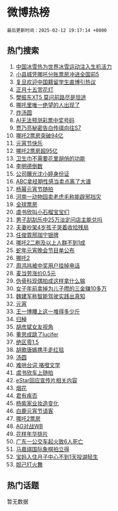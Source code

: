 # 微博热榜

`最后更新时间：2025-02-12 19:17:14 +0800`

## 热门搜索

1. [中国冰雪热为世界冰雪运动注入生机活力](https://m.weibo.cn/search?containerid=100103type%3D1%26t%3D10%26q%3D%23%E4%B8%AD%E5%9B%BD%E5%86%B0%E9%9B%AA%E7%83%AD%E4%B8%BA%E4%B8%96%E7%95%8C%E5%86%B0%E9%9B%AA%E8%BF%90%E5%8A%A8%E6%B3%A8%E5%85%A5%E7%94%9F%E6%9C%BA%E6%B4%BB%E5%8A%9B%23&stream_entry_id=51&isnewpage=1&extparam=seat%3D1%26q%3D%2523%25E4%25B8%25AD%25E5%259B%25BD%25E5%2586%25B0%25E9%259B%25AA%25E7%2583%25AD%25E4%25B8%25BA%25E4%25B8%2596%25E7%2595%258C%25E5%2586%25B0%25E9%259B%25AA%25E8%25BF%2590%25E5%258A%25A8%25E6%25B3%25A8%25E5%2585%25A5%25E7%2594%259F%25E6%259C%25BA%25E6%25B4%25BB%25E5%258A%259B%2523%26dgr%3D0%26cate%3D10103%26pos%3D0%26c_type%3D51%26filter_type%3Drealtimehot%26stream_entry_id%3D51%26display_time%3D1739359033%26pre_seqid%3D17393590336970227048472)
1. [小县城凭哪吒分账票房冲进全国前5](https://m.weibo.cn/search?containerid=100103type%3D1%26t%3D10%26q%3D%23%E5%B0%8F%E5%8E%BF%E5%9F%8E%E5%87%AD%E5%93%AA%E5%90%92%E5%88%86%E8%B4%A6%E7%A5%A8%E6%88%BF%E5%86%B2%E8%BF%9B%E5%85%A8%E5%9B%BD%E5%89%8D5%23&stream_entry_id=31&isnewpage=1&extparam=seat%3D1%26c_type%3D31%26lcate%3D5001%26stream_entry_id%3D31%26flag%3D1%26dgr%3D0%26band_rank%3D1%26pos%3D0%26q%3D%2523%25E5%25B0%258F%25E5%258E%25BF%25E5%259F%258E%25E5%2587%25AD%25E5%2593%25AA%25E5%2590%2592%25E5%2588%2586%25E8%25B4%25A6%25E7%25A5%25A8%25E6%2588%25BF%25E5%2586%25B2%25E8%25BF%259B%25E5%2585%25A8%25E5%259B%25BD%25E5%2589%258D5%2523%26realpos%3D1%26filter_type%3Drealtimehot%26cate%3D5001%26display_time%3D1739359033%26pre_seqid%3D17393590336970227048472)
1. [复旦欢迎中国籍留学生直博引热议](https://m.weibo.cn/search?containerid=100103type%3D1%26t%3D10%26q%3D%23%E5%A4%8D%E6%97%A6%E6%AC%A2%E8%BF%8E%E4%B8%AD%E5%9B%BD%E7%B1%8D%E7%95%99%E5%AD%A6%E7%94%9F%E7%9B%B4%E5%8D%9A%E5%BC%95%E7%83%AD%E8%AE%AE%23&stream_entry_id=31&isnewpage=1&extparam=seat%3D1%26c_type%3D31%26lcate%3D5001%26stream_entry_id%3D31%26flag%3D2%26dgr%3D0%26band_rank%3D2%26pos%3D1%26q%3D%2523%25E5%25A4%258D%25E6%2597%25A6%25E6%25AC%25A2%25E8%25BF%258E%25E4%25B8%25AD%25E5%259B%25BD%25E7%25B1%258D%25E7%2595%2599%25E5%25AD%25A6%25E7%2594%259F%25E7%259B%25B4%25E5%258D%259A%25E5%25BC%2595%25E7%2583%25AD%25E8%25AE%25AE%2523%26realpos%3D2%26filter_type%3Drealtimehot%26cate%3D5001%26display_time%3D1739359033%26pre_seqid%3D17393590336970227048472)
1. [正月十五赏花灯](https://m.weibo.cn/search?containerid=100103type%3D1%26t%3D10%26q%3D%23%E6%AD%A3%E6%9C%88%E5%8D%81%E4%BA%94%E8%B5%8F%E8%8A%B1%E7%81%AF%23&stream_entry_id=31&isnewpage=1&extparam=seat%3D1%26c_type%3D31%26lcate%3D5001%26stream_entry_id%3D31%26flag%3D0%26dgr%3D0%26band_rank%3D3%26pos%3D2%26q%3D%2523%25E6%25AD%25A3%25E6%259C%2588%25E5%258D%2581%25E4%25BA%2594%25E8%25B5%258F%25E8%258A%25B1%25E7%2581%25AF%2523%26realpos%3D3%26filter_type%3Drealtimehot%26cate%3D5001%26display_time%3D1739359033%26pre_seqid%3D17393590336970227048472)
1. [樊振东XT5 莫问前路尽是坦途](https://m.weibo.cn/search?containerid=100103type%3D1%26t%3D10%26q%3D%23%E6%A8%8A%E6%8C%AF%E4%B8%9CXT5+%E8%8E%AB%E9%97%AE%E5%89%8D%E8%B7%AF%E5%B0%BD%E6%98%AF%E5%9D%A6%E9%80%94%23&stream_entry_id=31&isnewpage=1&extparam=seat%3D1%26c_type%3D31%26cate%3D5001%26adid%3D275733%26stream_entry_id%3D31%26band_rank%3D4%26dgr%3D0%26topic_ad%3D1%26pos%3D3%26is_ad_pos%3D1%26lcate%3D5001%26filter_type%3Drealtimehot%26q%3D%2523%25E6%25A8%258A%25E6%258C%25AF%25E4%25B8%259CXT5%2520%25E8%258E%25AB%25E9%2597%25AE%25E5%2589%258D%25E8%25B7%25AF%25E5%25B0%25BD%25E6%2598%25AF%25E5%259D%25A6%25E9%2580%2594%2523%26display_time%3D1739359033%26pre_seqid%3D17393590336970227048472)
1. [哪吒里唯一绝望的人出现了](https://m.weibo.cn/search?containerid=100103type%3D1%26t%3D10%26q%3D%E5%93%AA%E5%90%92%E9%87%8C%E5%94%AF%E4%B8%80%E7%BB%9D%E6%9C%9B%E7%9A%84%E4%BA%BA%E5%87%BA%E7%8E%B0%E4%BA%86&stream_entry_id=31&isnewpage=1&extparam=seat%3D1%26c_type%3D31%26lcate%3D5001%26stream_entry_id%3D31%26flag%3D1%26dgr%3D0%26band_rank%3D4%26pos%3D4%26q%3D%25E5%2593%25AA%25E5%2590%2592%25E9%2587%258C%25E5%2594%25AF%25E4%25B8%2580%25E7%25BB%259D%25E6%259C%259B%25E7%259A%2584%25E4%25BA%25BA%25E5%2587%25BA%25E7%258E%25B0%25E4%25BA%2586%26realpos%3D4%26filter_type%3Drealtimehot%26cate%3D5001%26display_time%3D1739359033%26pre_seqid%3D17393590336970227048472)
1. [炸汤圆](https://m.weibo.cn/search?containerid=100103type%3D1%26t%3D10%26q%3D%E7%82%B8%E6%B1%A4%E5%9C%86&stream_entry_id=31&isnewpage=1&extparam=seat%3D1%26c_type%3D31%26lcate%3D5001%26stream_entry_id%3D31%26flag%3D0%26dgr%3D0%26band_rank%3D5%26pos%3D5%26q%3D%25E7%2582%25B8%25E6%25B1%25A4%25E5%259C%2586%26realpos%3D5%26filter_type%3Drealtimehot%26cate%3D5001%26display_time%3D1739359033%26pre_seqid%3D17393590336970227048472)
1. [AI无法预测彩票中奖号码](https://m.weibo.cn/search?containerid=100103type%3D1%26t%3D10%26q%3D%23AI%E6%97%A0%E6%B3%95%E9%A2%84%E6%B5%8B%E5%BD%A9%E7%A5%A8%E4%B8%AD%E5%A5%96%E5%8F%B7%E7%A0%81%23&stream_entry_id=31&isnewpage=1&extparam=seat%3D1%26c_type%3D31%26lcate%3D5001%26stream_entry_id%3D31%26flag%3D0%26dgr%3D0%26band_rank%3D6%26pos%3D6%26q%3D%2523AI%25E6%2597%25A0%25E6%25B3%2595%25E9%25A2%2584%25E6%25B5%258B%25E5%25BD%25A9%25E7%25A5%25A8%25E4%25B8%25AD%25E5%25A5%2596%25E5%258F%25B7%25E7%25A0%2581%2523%26realpos%3D6%26filter_type%3Drealtimehot%26cate%3D5001%26display_time%3D1739359033%26pre_seqid%3D17393590336970227048472)
1. [贾乃亮秘密告白传祺向往S7](https://m.weibo.cn/search?containerid=100103type%3D1%26t%3D10%26q%3D%23%E8%B4%BE%E4%B9%83%E4%BA%AE%E7%A7%98%E5%AF%86%E5%91%8A%E7%99%BD%E4%BC%A0%E7%A5%BA%E5%90%91%E5%BE%80S7%23&stream_entry_id=31&isnewpage=1&extparam=seat%3D1%26c_type%3D31%26cate%3D5001%26adid%3D275738%26stream_entry_id%3D31%26band_rank%3D7%26dgr%3D0%26topic_ad%3D1%26pos%3D7%26is_ad_pos%3D1%26lcate%3D5001%26filter_type%3Drealtimehot%26q%3D%2523%25E8%25B4%25BE%25E4%25B9%2583%25E4%25BA%25AE%25E7%25A7%2598%25E5%25AF%2586%25E5%2591%258A%25E7%2599%25BD%25E4%25BC%25A0%25E7%25A5%25BA%25E5%2590%2591%25E5%25BE%2580S7%2523%26display_time%3D1739359033%26pre_seqid%3D17393590336970227048472)
1. [哪吒2票房突破94亿](https://m.weibo.cn/search?containerid=100103type%3D1%26t%3D10%26q%3D%23%E5%93%AA%E5%90%922%E7%A5%A8%E6%88%BF%E7%AA%81%E7%A0%B494%E4%BA%BF%23&stream_entry_id=31&isnewpage=1&extparam=seat%3D1%26c_type%3D31%26lcate%3D5001%26stream_entry_id%3D31%26flag%3D0%26dgr%3D0%26band_rank%3D7%26pos%3D8%26q%3D%2523%25E5%2593%25AA%25E5%2590%25922%25E7%25A5%25A8%25E6%2588%25BF%25E7%25AA%2581%25E7%25A0%25B494%25E4%25BA%25BF%2523%26realpos%3D7%26filter_type%3Drealtimehot%26cate%3D5001%26display_time%3D1739359033%26pre_seqid%3D17393590336970227048472)
1. [元宵节快乐](https://m.weibo.cn/search?containerid=100103type%3D1%26t%3D10%26q%3D%23%E5%85%83%E5%AE%B5%E8%8A%82%E5%BF%AB%E4%B9%90%23&stream_entry_id=31&isnewpage=1&extparam=seat%3D1%26c_type%3D31%26lcate%3D5001%26stream_entry_id%3D31%26flag%3D16%26dgr%3D0%26band_rank%3D8%26pos%3D9%26q%3D%2523%25E5%2585%2583%25E5%25AE%25B5%25E8%258A%2582%25E5%25BF%25AB%25E4%25B9%2590%2523%26realpos%3D8%26filter_type%3Drealtimehot%26cate%3D5001%26display_time%3D1739359033%26pre_seqid%3D17393590336970227048472)
1. [哪吒2票房超95亿](https://m.weibo.cn/search?containerid=100103type%3D1%26t%3D10%26q%3D%23%E5%93%AA%E5%90%922%E7%A5%A8%E6%88%BF%E8%B6%8595%E4%BA%BF%23&stream_entry_id=31&isnewpage=1&extparam=seat%3D1%26c_type%3D31%26lcate%3D5001%26stream_entry_id%3D31%26flag%3D1%26dgr%3D0%26band_rank%3D9%26pos%3D10%26q%3D%2523%25E5%2593%25AA%25E5%2590%25922%25E7%25A5%25A8%25E6%2588%25BF%25E8%25B6%258595%25E4%25BA%25BF%2523%26realpos%3D9%26filter_type%3Drealtimehot%26cate%3D5001%26display_time%3D1739359033%26pre_seqid%3D17393590336970227048472)
1. [卫生巾不需要花里胡俏的功能](https://m.weibo.cn/search?containerid=100103type%3D1%26t%3D10%26q%3D%23%E5%8D%AB%E7%94%9F%E5%B7%BE%E4%B8%8D%E9%9C%80%E8%A6%81%E8%8A%B1%E9%87%8C%E8%83%A1%E4%BF%8F%E7%9A%84%E5%8A%9F%E8%83%BD%23&stream_entry_id=31&isnewpage=1&extparam=seat%3D1%26c_type%3D31%26lcate%3D5001%26stream_entry_id%3D31%26flag%3D1%26dgr%3D0%26band_rank%3D10%26pos%3D11%26q%3D%2523%25E5%258D%25AB%25E7%2594%259F%25E5%25B7%25BE%25E4%25B8%258D%25E9%259C%2580%25E8%25A6%2581%25E8%258A%25B1%25E9%2587%258C%25E8%2583%25A1%25E4%25BF%258F%25E7%259A%2584%25E5%258A%259F%25E8%2583%25BD%2523%26realpos%3D10%26filter_type%3Drealtimehot%26cate%3D5001%26display_time%3D1739359033%26pre_seqid%3D17393590336970227048472)
1. [李明德倒数](https://m.weibo.cn/search?containerid=100103type%3D1%26t%3D10%26q%3D%23%E6%9D%8E%E6%98%8E%E5%BE%B7%E5%80%92%E6%95%B0%23&stream_entry_id=31&isnewpage=1&extparam=seat%3D1%26c_type%3D31%26lcate%3D5001%26stream_entry_id%3D31%26flag%3D1%26dgr%3D0%26band_rank%3D11%26pos%3D12%26q%3D%2523%25E6%259D%258E%25E6%2598%258E%25E5%25BE%25B7%25E5%2580%2592%25E6%2595%25B0%2523%26realpos%3D11%26filter_type%3Drealtimehot%26cate%3D5001%26display_time%3D1739359033%26pre_seqid%3D17393590336970227048472)
1. [公司曝光沈小婷身份证](https://m.weibo.cn/search?containerid=100103type%3D1%26t%3D10%26q%3D%23%E5%85%AC%E5%8F%B8%E6%9B%9D%E5%85%89%E6%B2%88%E5%B0%8F%E5%A9%B7%E8%BA%AB%E4%BB%BD%E8%AF%81%23&stream_entry_id=31&isnewpage=1&extparam=seat%3D1%26c_type%3D31%26lcate%3D5001%26stream_entry_id%3D31%26flag%3D2%26dgr%3D0%26band_rank%3D12%26pos%3D13%26q%3D%2523%25E5%2585%25AC%25E5%258F%25B8%25E6%259B%259D%25E5%2585%2589%25E6%25B2%2588%25E5%25B0%258F%25E5%25A9%25B7%25E8%25BA%25AB%25E4%25BB%25BD%25E8%25AF%2581%2523%26realpos%3D12%26filter_type%3Drealtimehot%26cate%3D5001%26display_time%3D1739359033%26pre_seqid%3D17393590336970227048472)
1. [ABC拿经期性感当卖点离了大谱](https://m.weibo.cn/search?containerid=100103type%3D1%26t%3D10%26q%3D%23ABC%E6%8B%BF%E7%BB%8F%E6%9C%9F%E6%80%A7%E6%84%9F%E5%BD%93%E5%8D%96%E7%82%B9%E7%A6%BB%E4%BA%86%E5%A4%A7%E8%B0%B1%23&stream_entry_id=31&isnewpage=1&extparam=seat%3D1%26c_type%3D31%26lcate%3D5001%26stream_entry_id%3D31%26flag%3D2%26dgr%3D0%26band_rank%3D13%26pos%3D14%26q%3D%2523ABC%25E6%258B%25BF%25E7%25BB%258F%25E6%259C%259F%25E6%2580%25A7%25E6%2584%259F%25E5%25BD%2593%25E5%258D%2596%25E7%2582%25B9%25E7%25A6%25BB%25E4%25BA%2586%25E5%25A4%25A7%25E8%25B0%25B1%2523%26realpos%3D13%26filter_type%3Drealtimehot%26cate%3D5001%26display_time%3D1739359033%26pre_seqid%3D17393590336970227048472)
1. [杨幂元宵节随拍](https://m.weibo.cn/search?containerid=100103type%3D1%26t%3D10%26q%3D%23%E6%9D%A8%E5%B9%82%E5%85%83%E5%AE%B5%E8%8A%82%E9%9A%8F%E6%8B%8D%23&stream_entry_id=31&isnewpage=1&extparam=seat%3D1%26c_type%3D31%26lcate%3D5001%26stream_entry_id%3D31%26flag%3D1%26dgr%3D0%26band_rank%3D14%26pos%3D15%26q%3D%2523%25E6%259D%25A8%25E5%25B9%2582%25E5%2585%2583%25E5%25AE%25B5%25E8%258A%2582%25E9%259A%258F%25E6%258B%258D%2523%26realpos%3D14%26filter_type%3Drealtimehot%26cate%3D5001%26display_time%3D1739359033%26pre_seqid%3D17393590336970227048472)
1. [河南一动物园卖老虎毛称能辟邪挡灾](https://m.weibo.cn/search?containerid=100103type%3D1%26t%3D10%26q%3D%E6%B2%B3%E5%8D%97%E4%B8%80%E5%8A%A8%E7%89%A9%E5%9B%AD%E5%8D%96%E8%80%81%E8%99%8E%E6%AF%9B%E7%A7%B0%E8%83%BD%E8%BE%9F%E9%82%AA%E6%8C%A1%E7%81%BE&stream_entry_id=31&isnewpage=1&extparam=seat%3D1%26c_type%3D31%26lcate%3D5001%26stream_entry_id%3D31%26flag%3D1%26dgr%3D0%26band_rank%3D15%26pos%3D16%26q%3D%25E6%25B2%25B3%25E5%258D%2597%25E4%25B8%2580%25E5%258A%25A8%25E7%2589%25A9%25E5%259B%25AD%25E5%258D%2596%25E8%2580%2581%25E8%2599%258E%25E6%25AF%259B%25E7%25A7%25B0%25E8%2583%25BD%25E8%25BE%259F%25E9%2582%25AA%25E6%258C%25A1%25E7%2581%25BE%26realpos%3D15%26filter_type%3Drealtimehot%26cate%3D5001%26display_time%3D1739359033%26pre_seqid%3D17393590336970227048472)
1. [全球票房](https://m.weibo.cn/search?containerid=100103type%3D1%26t%3D10%26q%3D%E5%85%A8%E7%90%83%E7%A5%A8%E6%88%BF&stream_entry_id=31&isnewpage=1&extparam=seat%3D1%26c_type%3D31%26lcate%3D5001%26stream_entry_id%3D31%26flag%3D0%26dgr%3D0%26band_rank%3D16%26pos%3D17%26q%3D%25E5%2585%25A8%25E7%2590%2583%25E7%25A5%25A8%25E6%2588%25BF%26realpos%3D16%26filter_type%3Drealtimehot%26cate%3D5001%26display_time%3D1739359033%26pre_seqid%3D17393590336970227048472)
1. [虞书欣叫小石榴宝宝们](https://m.weibo.cn/search?containerid=100103type%3D1%26t%3D10%26q%3D%23%E8%99%9E%E4%B9%A6%E6%AC%A3%E5%8F%AB%E5%B0%8F%E7%9F%B3%E6%A6%B4%E5%AE%9D%E5%AE%9D%E4%BB%AC%23&stream_entry_id=31&isnewpage=1&extparam=seat%3D1%26c_type%3D31%26lcate%3D5001%26stream_entry_id%3D31%26flag%3D1%26dgr%3D0%26band_rank%3D17%26pos%3D18%26q%3D%2523%25E8%2599%259E%25E4%25B9%25A6%25E6%25AC%25A3%25E5%258F%25AB%25E5%25B0%258F%25E7%259F%25B3%25E6%25A6%25B4%25E5%25AE%259D%25E5%25AE%259D%25E4%25BB%25AC%2523%26realpos%3D17%26filter_type%3Drealtimehot%26cate%3D5001%26display_time%3D1739359033%26pre_seqid%3D17393590336970227048472)
1. [男子刮刮乐中25万淡定问店主能兑吗](https://m.weibo.cn/search?containerid=100103type%3D1%26t%3D10%26q%3D%23%E7%94%B7%E5%AD%90%E5%88%AE%E5%88%AE%E4%B9%90%E4%B8%AD25%E4%B8%87%E6%B7%A1%E5%AE%9A%E9%97%AE%E5%BA%97%E4%B8%BB%E8%83%BD%E5%85%91%E5%90%97%23&stream_entry_id=31&isnewpage=1&extparam=seat%3D1%26c_type%3D31%26lcate%3D5001%26stream_entry_id%3D31%26flag%3D0%26dgr%3D0%26band_rank%3D18%26pos%3D19%26q%3D%2523%25E7%2594%25B7%25E5%25AD%2590%25E5%2588%25AE%25E5%2588%25AE%25E4%25B9%2590%25E4%25B8%25AD25%25E4%25B8%2587%25E6%25B7%25A1%25E5%25AE%259A%25E9%2597%25AE%25E5%25BA%2597%25E4%25B8%25BB%25E8%2583%25BD%25E5%2585%2591%25E5%2590%2597%2523%26realpos%3D18%26filter_type%3Drealtimehot%26cate%3D5001%26display_time%3D1739359033%26pre_seqid%3D17393590336970227048472)
1. [夫妻吵架4岁孩子哭着收拾残局](https://m.weibo.cn/search?containerid=100103type%3D1%26t%3D10%26q%3D%23%E5%A4%AB%E5%A6%BB%E5%90%B5%E6%9E%B64%E5%B2%81%E5%AD%A9%E5%AD%90%E5%93%AD%E7%9D%80%E6%94%B6%E6%8B%BE%E6%AE%8B%E5%B1%80%23&stream_entry_id=31&isnewpage=1&extparam=seat%3D1%26c_type%3D31%26lcate%3D5001%26stream_entry_id%3D31%26flag%3D1%26dgr%3D0%26band_rank%3D19%26pos%3D20%26q%3D%2523%25E5%25A4%25AB%25E5%25A6%25BB%25E5%2590%25B5%25E6%259E%25B64%25E5%25B2%2581%25E5%25AD%25A9%25E5%25AD%2590%25E5%2593%25AD%25E7%259D%2580%25E6%2594%25B6%25E6%258B%25BE%25E6%25AE%258B%25E5%25B1%2580%2523%26realpos%3D19%26filter_type%3Drealtimehot%26cate%3D5001%26display_time%3D1739359033%26pre_seqid%3D17393590336970227048472)
1. [任俊霏邢珈宁银牌](https://m.weibo.cn/search?containerid=100103type%3D1%26t%3D10%26q%3D%23%E4%BB%BB%E4%BF%8A%E9%9C%8F%E9%82%A2%E7%8F%88%E5%AE%81%E9%93%B6%E7%89%8C%23&stream_entry_id=31&isnewpage=1&extparam=seat%3D1%26c_type%3D31%26lcate%3D5001%26stream_entry_id%3D31%26flag%3D1%26dgr%3D0%26band_rank%3D20%26pos%3D21%26q%3D%2523%25E4%25BB%25BB%25E4%25BF%258A%25E9%259C%258F%25E9%2582%25A2%25E7%258F%2588%25E5%25AE%2581%25E9%2593%25B6%25E7%2589%258C%2523%26realpos%3D20%26filter_type%3Drealtimehot%26cate%3D5001%26display_time%3D1739359033%26pre_seqid%3D17393590336970227048472)
1. [哪吒2二刷及以上人群不到1成](https://m.weibo.cn/search?containerid=100103type%3D1%26t%3D10%26q%3D%23%E5%93%AA%E5%90%922%E4%BA%8C%E5%88%B7%E5%8F%8A%E4%BB%A5%E4%B8%8A%E4%BA%BA%E7%BE%A4%E4%B8%8D%E5%88%B01%E6%88%90%23&stream_entry_id=31&isnewpage=1&extparam=seat%3D1%26c_type%3D31%26lcate%3D5001%26stream_entry_id%3D31%26flag%3D1%26dgr%3D0%26band_rank%3D21%26pos%3D22%26q%3D%2523%25E5%2593%25AA%25E5%2590%25922%25E4%25BA%258C%25E5%2588%25B7%25E5%258F%258A%25E4%25BB%25A5%25E4%25B8%258A%25E4%25BA%25BA%25E7%25BE%25A4%25E4%25B8%258D%25E5%2588%25B01%25E6%2588%2590%2523%26realpos%3D21%26filter_type%3Drealtimehot%26cate%3D5001%26display_time%3D1739359033%26pre_seqid%3D17393590336970227048472)
1. [蛇年元宵晚会节目单公布](https://m.weibo.cn/search?containerid=100103type%3D1%26t%3D10%26q%3D%23%E8%9B%87%E5%B9%B4%E5%85%83%E5%AE%B5%E6%99%9A%E4%BC%9A%E8%8A%82%E7%9B%AE%E5%8D%95%E5%85%AC%E5%B8%83%23&stream_entry_id=31&isnewpage=1&extparam=seat%3D1%26c_type%3D31%26lcate%3D5001%26stream_entry_id%3D31%26flag%3D0%26dgr%3D0%26band_rank%3D22%26pos%3D23%26q%3D%2523%25E8%259B%2587%25E5%25B9%25B4%25E5%2585%2583%25E5%25AE%25B5%25E6%2599%259A%25E4%25BC%259A%25E8%258A%2582%25E7%259B%25AE%25E5%258D%2595%25E5%2585%25AC%25E5%25B8%2583%2523%26realpos%3D22%26filter_type%3Drealtimehot%26cate%3D5001%26display_time%3D1739359033%26pre_seqid%3D17393590336970227048472)
1. [哪吒2](https://m.weibo.cn/search?containerid=100103type%3D1%26t%3D10%26q%3D%E5%93%AA%E5%90%922&stream_entry_id=31&isnewpage=1&extparam=seat%3D1%26c_type%3D31%26lcate%3D5001%26stream_entry_id%3D31%26flag%3D0%26dgr%3D0%26band_rank%3D23%26pos%3D24%26q%3D%25E5%2593%25AA%25E5%2590%25922%26realpos%3D23%26filter_type%3Drealtimehot%26cate%3D5001%26display_time%3D1739359033%26pre_seqid%3D17393590336970227048472)
1. [周鸿祎被中奖用户挂掉电话](https://m.weibo.cn/search?containerid=100103type%3D1%26t%3D10%26q%3D%23%E5%91%A8%E9%B8%BF%E7%A5%8E%E8%A2%AB%E4%B8%AD%E5%A5%96%E7%94%A8%E6%88%B7%E6%8C%82%E6%8E%89%E7%94%B5%E8%AF%9D%23&stream_entry_id=31&isnewpage=1&extparam=seat%3D1%26c_type%3D31%26lcate%3D5001%26stream_entry_id%3D31%26flag%3D1%26dgr%3D0%26band_rank%3D24%26pos%3D25%26q%3D%2523%25E5%2591%25A8%25E9%25B8%25BF%25E7%25A5%258E%25E8%25A2%25AB%25E4%25B8%25AD%25E5%25A5%2596%25E7%2594%25A8%25E6%2588%25B7%25E6%258C%2582%25E6%258E%2589%25E7%2594%25B5%25E8%25AF%259D%2523%26realpos%3D24%26filter_type%3Drealtimehot%26cate%3D5001%26display_time%3D1739359033%26pre_seqid%3D17393590336970227048472)
1. [麦当劳涨价0.5元](https://m.weibo.cn/search?containerid=100103type%3D1%26t%3D10%26q%3D%23%E9%BA%A6%E5%BD%93%E5%8A%B3%E6%B6%A8%E4%BB%B70.5%E5%85%83%23&stream_entry_id=31&isnewpage=1&extparam=seat%3D1%26c_type%3D31%26lcate%3D5001%26stream_entry_id%3D31%26flag%3D0%26dgr%3D0%26band_rank%3D25%26pos%3D26%26q%3D%2523%25E9%25BA%25A6%25E5%25BD%2593%25E5%258A%25B3%25E6%25B6%25A8%25E4%25BB%25B70.5%25E5%2585%2583%2523%26realpos%3D25%26filter_type%3Drealtimehot%26cate%3D5001%26display_time%3D1739359033%26pre_seqid%3D17393590336970227048472)
1. [伪骨科现偶拍成这样拿什么输](https://m.weibo.cn/search?containerid=100103type%3D1%26t%3D10%26q%3D%E4%BC%AA%E9%AA%A8%E7%A7%91%E7%8E%B0%E5%81%B6%E6%8B%8D%E6%88%90%E8%BF%99%E6%A0%B7%E6%8B%BF%E4%BB%80%E4%B9%88%E8%BE%93&stream_entry_id=31&isnewpage=1&extparam=seat%3D1%26c_type%3D31%26lcate%3D5001%26stream_entry_id%3D31%26flag%3D1%26dgr%3D0%26band_rank%3D26%26pos%3D27%26q%3D%25E4%25BC%25AA%25E9%25AA%25A8%25E7%25A7%2591%25E7%258E%25B0%25E5%2581%25B6%25E6%258B%258D%25E6%2588%2590%25E8%25BF%2599%25E6%25A0%25B7%25E6%258B%25BF%25E4%25BB%2580%25E4%25B9%2588%25E8%25BE%2593%26realpos%3D26%26filter_type%3Drealtimehot%26cate%3D5001%26display_time%3D1739359033%26pre_seqid%3D17393590336970227048472)
1. [女子年前卖掉为儿子攒的三金赚10多万](https://m.weibo.cn/search?containerid=100103type%3D1%26t%3D10%26q%3D%23%E5%A5%B3%E5%AD%90%E5%B9%B4%E5%89%8D%E5%8D%96%E6%8E%89%E4%B8%BA%E5%84%BF%E5%AD%90%E6%94%92%E7%9A%84%E4%B8%89%E9%87%91%E8%B5%9A10%E5%A4%9A%E4%B8%87%23&stream_entry_id=31&isnewpage=1&extparam=seat%3D1%26c_type%3D31%26lcate%3D5001%26stream_entry_id%3D31%26flag%3D1%26dgr%3D0%26band_rank%3D27%26pos%3D28%26q%3D%2523%25E5%25A5%25B3%25E5%25AD%2590%25E5%25B9%25B4%25E5%2589%258D%25E5%258D%2596%25E6%258E%2589%25E4%25B8%25BA%25E5%2584%25BF%25E5%25AD%2590%25E6%2594%2592%25E7%259A%2584%25E4%25B8%2589%25E9%2587%2591%25E8%25B5%259A10%25E5%25A4%259A%25E4%25B8%2587%2523%26realpos%3D27%26filter_type%3Drealtimehot%26cate%3D5001%26display_time%3D1739359033%26pre_seqid%3D17393590336970227048472)
1. [魏建军称智能驾驶实践出真知](https://m.weibo.cn/search?containerid=100103type%3D1%26t%3D10%26q%3D%23%E9%AD%8F%E5%BB%BA%E5%86%9B%E7%A7%B0%E6%99%BA%E8%83%BD%E9%A9%BE%E9%A9%B6%E5%AE%9E%E8%B7%B5%E5%87%BA%E7%9C%9F%E7%9F%A5%23&stream_entry_id=31&isnewpage=1&extparam=seat%3D1%26c_type%3D31%26cate%3D5001%26band_rank%3D28%26stream_entry_id%3D31%26flag%3D1%26dgr%3D0%26q%3D%2523%25E9%25AD%258F%25E5%25BB%25BA%25E5%2586%259B%25E7%25A7%25B0%25E6%2599%25BA%25E8%2583%25BD%25E9%25A9%25BE%25E9%25A9%25B6%25E5%25AE%259E%25E8%25B7%25B5%25E5%2587%25BA%25E7%259C%259F%25E7%259F%25A5%2523%26pos%3D29%26realpos%3D28%26lcate%3D5001%26filter_type%3Drealtimehot%26adid%3D275870%26display_time%3D1739359033%26pre_seqid%3D17393590336970227048472)
1. [元宵](https://m.weibo.cn/search?containerid=100103type%3D1%26t%3D10%26q%3D%E5%85%83%E5%AE%B5&stream_entry_id=31&isnewpage=1&extparam=seat%3D1%26c_type%3D31%26lcate%3D5001%26stream_entry_id%3D31%26flag%3D0%26dgr%3D0%26band_rank%3D29%26pos%3D30%26q%3D%25E5%2585%2583%25E5%25AE%25B5%26realpos%3D29%26filter_type%3Drealtimehot%26cate%3D5001%26display_time%3D1739359033%26pre_seqid%3D17393590336970227048472)
1. [王一博腰上这一堆得多少斤](https://m.weibo.cn/search?containerid=100103type%3D1%26t%3D10%26q%3D%23%E7%8E%8B%E4%B8%80%E5%8D%9A%E8%85%B0%E4%B8%8A%E8%BF%99%E4%B8%80%E5%A0%86%E5%BE%97%E5%A4%9A%E5%B0%91%E6%96%A4%23&stream_entry_id=31&isnewpage=1&extparam=seat%3D1%26c_type%3D31%26lcate%3D5001%26stream_entry_id%3D31%26flag%3D1%26dgr%3D0%26band_rank%3D30%26pos%3D31%26q%3D%2523%25E7%258E%258B%25E4%25B8%2580%25E5%258D%259A%25E8%2585%25B0%25E4%25B8%258A%25E8%25BF%2599%25E4%25B8%2580%25E5%25A0%2586%25E5%25BE%2597%25E5%25A4%259A%25E5%25B0%2591%25E6%2596%25A4%2523%26realpos%3D30%26filter_type%3Drealtimehot%26cate%3D5001%26display_time%3D1739359033%26pre_seqid%3D17393590336970227048472)
1. [归棹](https://m.weibo.cn/search?containerid=100103type%3D1%26t%3D10%26q%3D%E5%BD%92%E6%A3%B9&stream_entry_id=31&isnewpage=1&extparam=seat%3D1%26c_type%3D31%26lcate%3D5001%26stream_entry_id%3D31%26flag%3D1%26dgr%3D0%26band_rank%3D31%26pos%3D32%26q%3D%25E5%25BD%2592%25E6%25A3%25B9%26realpos%3D31%26filter_type%3Drealtimehot%26cate%3D5001%26display_time%3D1739359033%26pre_seqid%3D17393590336970227048472)
1. [胡彦斌女友视角](https://m.weibo.cn/search?containerid=100103type%3D1%26t%3D10%26q%3D%E8%83%A1%E5%BD%A6%E6%96%8C%E5%A5%B3%E5%8F%8B%E8%A7%86%E8%A7%92&stream_entry_id=31&isnewpage=1&extparam=seat%3D1%26c_type%3D31%26lcate%3D5001%26stream_entry_id%3D31%26flag%3D1%26dgr%3D0%26band_rank%3D32%26pos%3D33%26q%3D%25E8%2583%25A1%25E5%25BD%25A6%25E6%2596%258C%25E5%25A5%25B3%25E5%258F%258B%25E8%25A7%2586%25E8%25A7%2592%26realpos%3D32%26filter_type%3Drealtimehot%26cate%3D5001%26display_time%3D1739359033%26pre_seqid%3D17393590336970227048472)
1. [董思成跳了lucifer](https://m.weibo.cn/search?containerid=100103type%3D1%26t%3D10%26q%3D%23%E8%91%A3%E6%80%9D%E6%88%90%E8%B7%B3%E4%BA%86lucifer%23&stream_entry_id=31&isnewpage=1&extparam=seat%3D1%26c_type%3D31%26lcate%3D5001%26stream_entry_id%3D31%26flag%3D1%26dgr%3D0%26band_rank%3D33%26pos%3D34%26q%3D%2523%25E8%2591%25A3%25E6%2580%259D%25E6%2588%2590%25E8%25B7%25B3%25E4%25BA%2586lucifer%2523%26realpos%3D33%26filter_type%3Drealtimehot%26cate%3D5001%26display_time%3D1739359033%26pre_seqid%3D17393590336970227048472)
1. [绝区零1.5](https://m.weibo.cn/search?containerid=100103type%3D1%26t%3D10%26q%3D%23%E7%BB%9D%E5%8C%BA%E9%9B%B61.5%23&stream_entry_id=31&isnewpage=1&extparam=seat%3D1%26c_type%3D31%26lcate%3D5001%26stream_entry_id%3D31%26flag%3D1%26dgr%3D0%26band_rank%3D34%26pos%3D35%26q%3D%2523%25E7%25BB%259D%25E5%258C%25BA%25E9%259B%25B61.5%2523%26realpos%3D34%26filter_type%3Drealtimehot%26cate%3D5001%26display_time%3D1739359033%26pre_seqid%3D17393590336970227048472)
1. [胡歌唐嫣携手走红毯](https://m.weibo.cn/search?containerid=100103type%3D1%26t%3D10%26q%3D%23%E8%83%A1%E6%AD%8C%E5%94%90%E5%AB%A3%E6%90%BA%E6%89%8B%E8%B5%B0%E7%BA%A2%E6%AF%AF%23&stream_entry_id=31&isnewpage=1&extparam=seat%3D1%26c_type%3D31%26lcate%3D5001%26stream_entry_id%3D31%26flag%3D1%26dgr%3D0%26band_rank%3D35%26pos%3D36%26q%3D%2523%25E8%2583%25A1%25E6%25AD%258C%25E5%2594%2590%25E5%25AB%25A3%25E6%2590%25BA%25E6%2589%258B%25E8%25B5%25B0%25E7%25BA%25A2%25E6%25AF%25AF%2523%26realpos%3D35%26filter_type%3Drealtimehot%26cate%3D5001%26display_time%3D1739359033%26pre_seqid%3D17393590336970227048472)
1. [汤圆](https://m.weibo.cn/search?containerid=100103type%3D1%26t%3D10%26q%3D%23%E6%B1%A4%E5%9C%86%23&stream_entry_id=31&isnewpage=1&extparam=seat%3D1%26c_type%3D31%26lcate%3D5001%26stream_entry_id%3D31%26flag%3D0%26dgr%3D0%26band_rank%3D36%26pos%3D37%26q%3D%2523%25E6%25B1%25A4%25E5%259C%2586%2523%26realpos%3D36%26filter_type%3Drealtimehot%26cate%3D5001%26display_time%3D1739359033%26pre_seqid%3D17393590336970227048472)
1. [难哄台词 咯噔文学](https://m.weibo.cn/search?containerid=100103type%3D1%26t%3D10%26q%3D%E9%9A%BE%E5%93%84%E5%8F%B0%E8%AF%8D+%E5%92%AF%E5%99%94%E6%96%87%E5%AD%A6&stream_entry_id=31&isnewpage=1&extparam=seat%3D1%26c_type%3D31%26lcate%3D5001%26stream_entry_id%3D31%26flag%3D0%26dgr%3D0%26band_rank%3D37%26pos%3D38%26q%3D%25E9%259A%25BE%25E5%2593%2584%25E5%258F%25B0%25E8%25AF%258D%2520%25E5%2592%25AF%25E5%2599%2594%25E6%2596%2587%25E5%25AD%25A6%26realpos%3D37%26filter_type%3Drealtimehot%26cate%3D5001%26display_time%3D1739359033%26pre_seqid%3D17393590336970227048472)
1. [虞书欣车上随拍](https://m.weibo.cn/search?containerid=100103type%3D1%26t%3D10%26q%3D%23%E8%99%9E%E4%B9%A6%E6%AC%A3%E8%BD%A6%E4%B8%8A%E9%9A%8F%E6%8B%8D%23&stream_entry_id=31&isnewpage=1&extparam=seat%3D1%26c_type%3D31%26lcate%3D5001%26stream_entry_id%3D31%26flag%3D1%26dgr%3D0%26band_rank%3D38%26pos%3D39%26q%3D%2523%25E8%2599%259E%25E4%25B9%25A6%25E6%25AC%25A3%25E8%25BD%25A6%25E4%25B8%258A%25E9%259A%258F%25E6%258B%258D%2523%26realpos%3D38%26filter_type%3Drealtimehot%26cate%3D5001%26display_time%3D1739359033%26pre_seqid%3D17393590336970227048472)
1. [eStar回应宣传片相关内容](https://m.weibo.cn/search?containerid=100103type%3D1%26t%3D10%26q%3DeStar%E5%9B%9E%E5%BA%94%E5%AE%A3%E4%BC%A0%E7%89%87%E7%9B%B8%E5%85%B3%E5%86%85%E5%AE%B9&stream_entry_id=31&isnewpage=1&extparam=seat%3D1%26c_type%3D31%26lcate%3D5001%26stream_entry_id%3D31%26flag%3D0%26dgr%3D0%26band_rank%3D39%26pos%3D40%26q%3DeStar%25E5%259B%259E%25E5%25BA%2594%25E5%25AE%25A3%25E4%25BC%25A0%25E7%2589%2587%25E7%259B%25B8%25E5%2585%25B3%25E5%2586%2585%25E5%25AE%25B9%26realpos%3D39%26filter_type%3Drealtimehot%26cate%3D5001%26display_time%3D1739359033%26pre_seqid%3D17393590336970227048472)
1. [烟花](https://m.weibo.cn/search?containerid=100103type%3D1%26t%3D10%26q%3D%E7%83%9F%E8%8A%B1&stream_entry_id=31&isnewpage=1&extparam=seat%3D1%26c_type%3D31%26lcate%3D5001%26stream_entry_id%3D31%26flag%3D1%26dgr%3D0%26band_rank%3D40%26pos%3D41%26q%3D%25E7%2583%259F%25E8%258A%25B1%26realpos%3D40%26filter_type%3Drealtimehot%26cate%3D5001%26display_time%3D1739359033%26pre_seqid%3D17393590336970227048472)
1. [君有疾否](https://m.weibo.cn/search?containerid=100103type%3D1%26t%3D10%26q%3D%E5%90%9B%E6%9C%89%E7%96%BE%E5%90%A6&stream_entry_id=31&isnewpage=1&extparam=seat%3D1%26c_type%3D31%26lcate%3D5001%26stream_entry_id%3D31%26flag%3D1%26dgr%3D0%26band_rank%3D41%26pos%3D42%26q%3D%25E5%2590%259B%25E6%259C%2589%25E7%2596%25BE%25E5%2590%25A6%26realpos%3D41%26filter_type%3Drealtimehot%26cate%3D5001%26display_time%3D1739359033%26pre_seqid%3D17393590336970227048472)
1. [杨紫家业妆造变化](https://m.weibo.cn/search?containerid=100103type%3D1%26t%3D10%26q%3D%23%E6%9D%A8%E7%B4%AB%E5%AE%B6%E4%B8%9A%E5%A6%86%E9%80%A0%E5%8F%98%E5%8C%96%23&stream_entry_id=31&isnewpage=1&extparam=seat%3D1%26c_type%3D31%26lcate%3D5001%26stream_entry_id%3D31%26flag%3D1%26dgr%3D0%26band_rank%3D42%26pos%3D43%26q%3D%2523%25E6%259D%25A8%25E7%25B4%25AB%25E5%25AE%25B6%25E4%25B8%259A%25E5%25A6%2586%25E9%2580%25A0%25E5%258F%2598%25E5%258C%2596%2523%26realpos%3D42%26filter_type%3Drealtimehot%26cate%3D5001%26display_time%3D1739359033%26pre_seqid%3D17393590336970227048472)
1. [白鹿元宵节请客](https://m.weibo.cn/search?containerid=100103type%3D1%26t%3D10%26q%3D%23%E7%99%BD%E9%B9%BF%E5%85%83%E5%AE%B5%E8%8A%82%E8%AF%B7%E5%AE%A2%23&stream_entry_id=31&isnewpage=1&extparam=seat%3D1%26c_type%3D31%26lcate%3D5001%26stream_entry_id%3D31%26flag%3D0%26dgr%3D0%26band_rank%3D43%26pos%3D44%26q%3D%2523%25E7%2599%25BD%25E9%25B9%25BF%25E5%2585%2583%25E5%25AE%25B5%25E8%258A%2582%25E8%25AF%25B7%25E5%25AE%25A2%2523%26realpos%3D43%26filter_type%3Drealtimehot%26cate%3D5001%26display_time%3D1739359033%26pre_seqid%3D17393590336970227048472)
1. [哪吒2票房](https://m.weibo.cn/search?containerid=100103type%3D1%26t%3D10%26q%3D%E5%93%AA%E5%90%922%E7%A5%A8%E6%88%BF&stream_entry_id=31&isnewpage=1&extparam=seat%3D1%26c_type%3D31%26lcate%3D5001%26stream_entry_id%3D31%26flag%3D0%26dgr%3D0%26band_rank%3D44%26pos%3D45%26q%3D%25E5%2593%25AA%25E5%2590%25922%25E7%25A5%25A8%25E6%2588%25BF%26realpos%3D44%26filter_type%3Drealtimehot%26cate%3D5001%26display_time%3D1739359033%26pre_seqid%3D17393590336970227048472)
1. [AG对战WB](https://m.weibo.cn/search?containerid=100103type%3D1%26t%3D10%26q%3DAG%E5%AF%B9%E6%88%98WB&stream_entry_id=31&isnewpage=1&extparam=seat%3D1%26c_type%3D31%26lcate%3D5001%26stream_entry_id%3D31%26flag%3D1%26dgr%3D0%26band_rank%3D45%26pos%3D46%26q%3DAG%25E5%25AF%25B9%25E6%2588%2598WB%26realpos%3D45%26filter_type%3Drealtimehot%26cate%3D5001%26display_time%3D1739359033%26pre_seqid%3D17393590336970227048472)
1. [花样年华排片](https://m.weibo.cn/search?containerid=100103type%3D1%26t%3D10%26q%3D%23%E8%8A%B1%E6%A0%B7%E5%B9%B4%E5%8D%8E%E6%8E%92%E7%89%87%23&stream_entry_id=31&isnewpage=1&extparam=seat%3D1%26c_type%3D31%26lcate%3D5001%26stream_entry_id%3D31%26flag%3D0%26dgr%3D0%26band_rank%3D46%26pos%3D47%26q%3D%2523%25E8%258A%25B1%25E6%25A0%25B7%25E5%25B9%25B4%25E5%258D%258E%25E6%258E%2592%25E7%2589%2587%2523%26realpos%3D46%26filter_type%3Drealtimehot%26cate%3D5001%26display_time%3D1739359033%26pre_seqid%3D17393590336970227048472)
1. [广东一公交车起火致6人死亡](https://m.weibo.cn/search?containerid=100103type%3D1%26t%3D10%26q%3D%23%E5%B9%BF%E4%B8%9C%E4%B8%80%E5%85%AC%E4%BA%A4%E8%BD%A6%E8%B5%B7%E7%81%AB%E8%87%B46%E4%BA%BA%E6%AD%BB%E4%BA%A1%23&stream_entry_id=31&isnewpage=1&extparam=seat%3D1%26c_type%3D31%26lcate%3D5001%26stream_entry_id%3D31%26flag%3D1%26dgr%3D0%26band_rank%3D47%26pos%3D48%26q%3D%2523%25E5%25B9%25BF%25E4%25B8%259C%25E4%25B8%2580%25E5%2585%25AC%25E4%25BA%25A4%25E8%25BD%25A6%25E8%25B5%25B7%25E7%2581%25AB%25E8%2587%25B46%25E4%25BA%25BA%25E6%25AD%25BB%25E4%25BA%25A1%2523%26realpos%3D47%26filter_type%3Drealtimehot%26cate%3D5001%26display_time%3D1739359033%26pre_seqid%3D17393590336970227048472)
1. [马嘉祺国际象棋拍立得](https://m.weibo.cn/search?containerid=100103type%3D1%26t%3D10%26q%3D%23%E9%A9%AC%E5%98%89%E7%A5%BA%E5%9B%BD%E9%99%85%E8%B1%A1%E6%A3%8B%E6%8B%8D%E7%AB%8B%E5%BE%97%23&stream_entry_id=31&isnewpage=1&extparam=seat%3D1%26c_type%3D31%26lcate%3D5001%26stream_entry_id%3D31%26flag%3D1%26dgr%3D0%26band_rank%3D48%26pos%3D49%26q%3D%2523%25E9%25A9%25AC%25E5%2598%2589%25E7%25A5%25BA%25E5%259B%25BD%25E9%2599%2585%25E8%25B1%25A1%25E6%25A3%258B%25E6%258B%258D%25E7%25AB%258B%25E5%25BE%2597%2523%26realpos%3D48%26filter_type%3Drealtimehot%26cate%3D5001%26display_time%3D1739359033%26pre_seqid%3D17393590336970227048472)
1. [宝妈入住月子中心不到1天投湖轻生](https://m.weibo.cn/search?containerid=100103type%3D1%26t%3D10%26q%3D%23%E5%AE%9D%E5%A6%88%E5%85%A5%E4%BD%8F%E6%9C%88%E5%AD%90%E4%B8%AD%E5%BF%83%E4%B8%8D%E5%88%B01%E5%A4%A9%E6%8A%95%E6%B9%96%E8%BD%BB%E7%94%9F%23&stream_entry_id=31&isnewpage=1&extparam=seat%3D1%26c_type%3D31%26lcate%3D5001%26stream_entry_id%3D31%26flag%3D0%26dgr%3D0%26band_rank%3D49%26pos%3D50%26q%3D%2523%25E5%25AE%259D%25E5%25A6%2588%25E5%2585%25A5%25E4%25BD%258F%25E6%259C%2588%25E5%25AD%2590%25E4%25B8%25AD%25E5%25BF%2583%25E4%25B8%258D%25E5%2588%25B01%25E5%25A4%25A9%25E6%258A%2595%25E6%25B9%2596%25E8%25BD%25BB%25E7%2594%259F%2523%26realpos%3D49%26filter_type%3Drealtimehot%26cate%3D5001%26display_time%3D1739359033%26pre_seqid%3D17393590336970227048472)
1. [妲己打火舞](https://m.weibo.cn/search?containerid=100103type%3D1%26t%3D10%26q%3D%E5%A6%B2%E5%B7%B1%E6%89%93%E7%81%AB%E8%88%9E&stream_entry_id=31&isnewpage=1&extparam=seat%3D1%26c_type%3D31%26lcate%3D5001%26stream_entry_id%3D31%26flag%3D1%26dgr%3D0%26band_rank%3D50%26pos%3D51%26q%3D%25E5%25A6%25B2%25E5%25B7%25B1%25E6%2589%2593%25E7%2581%25AB%25E8%2588%259E%26realpos%3D50%26filter_type%3Drealtimehot%26cate%3D5001%26display_time%3D1739359033%26pre_seqid%3D17393590336970227048472)

## 热门话题

暂无数据
